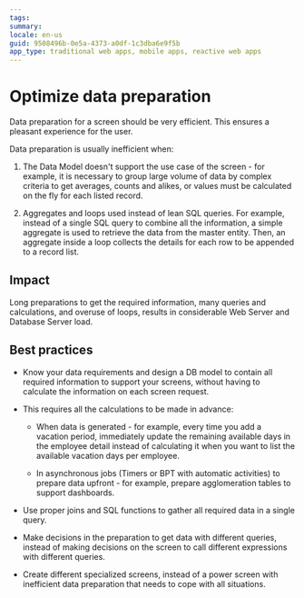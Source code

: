 ```yaml
---
tags: 
summary: 
locale: en-us
guid: 9508496b-0e5a-4373-a0df-1c3dba6e9f5b
app_type: traditional web apps, mobile apps, reactive web apps
---
```


# Optimize data preparation

Data preparation for a screen should be very efficient. This ensures a pleasant experience for the user. 

Data preparation is usually inefficient when:

  1. The Data Model doesn't support the use case of the screen - for example, it is necessary to group large volume of data by complex criteria to get averages, counts and alikes, or values must be calculated on the fly for each listed record.

  2. Aggregates and loops used instead of lean SQL queries. For example, instead of a single SQL query to combine all the information, a simple aggregate is used to retrieve the data from the master entity. Then, an aggregate inside a loop collects the details for each row to be appended to a record list.

## Impact

Long preparations to get the required information, many queries and calculations, and overuse of loops, results in considerable Web Server and Database Server load.

## Best practices

* Know your data requirements and design a DB model to contain all required information to support your screens, without having to calculate the information on each screen request.
* This requires all the calculations to be made in advance:

    * When data is generated - for example, every time you add a vacation period, immediately update the remaining available days in the employee detail instead of calculating it when you want to list the available vacation days per employee.

    * In asynchronous jobs (Timers or BPT with automatic activities) to prepare data upfront - for example, prepare agglomeration tables to support dashboards.

* Use proper joins and SQL functions to gather all required data in a single query.

* Make decisions in the preparation to get data with different queries, instead of making decisions on the screen to call different expressions with different queries.

* Create different specialized screens, instead of a power screen with inefficient data preparation that needs to cope with all situations.
